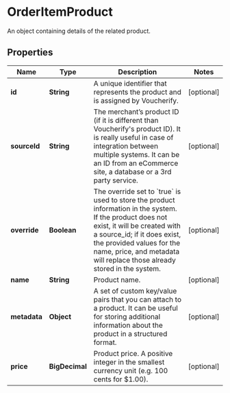 

# OrderItemProduct

An object containing details of the related product.

## Properties

| Name | Type | Description | Notes |
|------------ | ------------- | ------------- | -------------|
|**id** | **String** | A unique identifier that represents the product and is assigned by Voucherify. |  [optional] |
|**sourceId** | **String** | The merchant’s product ID (if it is different than Voucherify&#39;s product ID). It is really useful in case of integration between multiple systems. It can be an ID from an eCommerce site, a database or a 3rd party service. |  [optional] |
|**override** | **Boolean** | The override set to &#x60;true&#x60; is used to store the product information in the system. If the product does not exist, it will be created with a source_id; if it does exist, the provided values for the name, price, and metadata will replace those already stored in the system. |  [optional] |
|**name** | **String** | Product name. |  [optional] |
|**metadata** | **Object** | A set of custom key/value pairs that you can attach to a product. It can be useful for storing additional information about the product in a structured format. |  [optional] |
|**price** | **BigDecimal** | Product price. A positive integer in the smallest currency unit (e.g. 100 cents for $1.00). |  [optional] |



